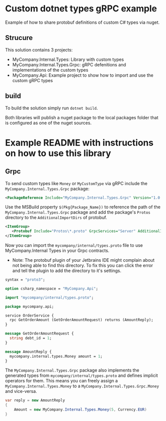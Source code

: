# Custom dotnet types gRPC example

Example of how to share protobuf definitions of custom C# types via nuget.

## Strucure

This solution contains 3 projects:

- MyCompany.Internal.Types: Library with custom types
- MyCompany.Internal.Types.Grpc: gRPC defenitions and implementations of the custom types
- MyCompany.Api: Example project to show how to import and use the custom gRPC types

## build

To build the solution simply run `dotnet build`.

Both libraries will publish a nuget package to the local packages folder that is configured as one of the nuget sources.

# Example README with instructions on how to use this library

## Grpc

To send custom types like `Money` or `MyCustomType` via gRPC include the `MyCompany.Internal.Types.Grpc` package:

```xml
<PackageReference Include="MyCompany.Internal.Types.Grpc" Version="1.0.0" GeneratePathProperty="true" />
```

Use the MSBuild property `$(Pkg{Package_Name})` to reference the path of the `MyCompany.Internal.Types.Grpc` package and add the package's `Protos` directory to the `AdditionalImportDirs` of protobuf.

```xml
<ItemGroup>
   <Protobuf Include="Protos\*.proto" GrpcServices="Server" AdditionalImportDirs="$(PkgMyCompany_Internal_Types_Grpc)\content\Protos" />
</ItemGroup>
```

Now you can import the `mycompany/internal/types.proto` file to use MyCompany.Internal Types in your Grpc contracts.

- Note: The protobuf plugin of your Jetbrains IDE might complain about not being able to find this directory. To fix this you can click the error and tell the plugin to add the directory to it's settings.

```protobuf
syntax = "proto3";

option csharp_namespace = "MyCompany.Api";

import "mycompany/internal/types.proto";

package mycompany.api;

service OrderService {
  rpc GetOrderAmount (GetOrderAmountRequest) returns (AmountReply);
}

message GetOrderAmountRequest {
  string debt_id = 1;
}

message AmountReply {
  mycompany.internal.types.Money amount = 1;
}
```

The `MyCompany.Internal.Types.Grpc` package also implements the generated types from `mycompany/internal/types.proto` and defines implicit operators for them.
This means you can freely assign a `MyCompany.Internal.Types.Money` to a `MyCompany.Internal.Types.Grpc.Money` and vice-versa.

```c#
var reply = new AmountReply
{
    Amount = new MyCompany.Internal.Types.Money(5, Currency.EUR)
}
```
